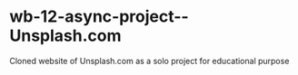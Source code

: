# wb-12-async-project--Unsplash.com
Cloned website of Unsplash.com as a solo project for educational purpose
